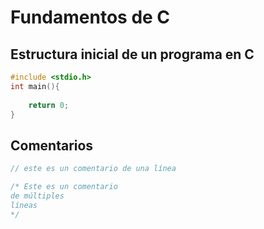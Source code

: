 # Fundamentos de C

## Estructura inicial de un programa en C

```c
#include <stdio.h>
int main(){
    
    return 0;
}
```
## Comentarios
```c
// este es un comentario de una línea

/* Este es un comentario
de múltiples
líneas
*/
```
